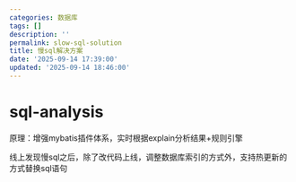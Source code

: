 ```yaml
---
categories: 数据库
tags: []
description: ''
permalink: slow-sql-solution
title: 慢sql解决方案
date: '2025-09-14 17:39:00'
updated: '2025-09-14 18:46:00'
---
```


# sql-analysis


原理：增强mybatis插件体系，实时根据explain分析结果+规则引擎


线上发现慢sql之后，除了改代码上线，调整数据库索引的方式外，支持热更新的方式替换sql语句

